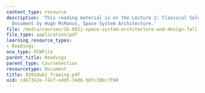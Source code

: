 ```yaml
---
content_type: resource
description: 'This reading material is on the Lecture 2: Classical Solutions Framing
  Document by Hugh McManus, Space System Architecture.'
file: /media/courses/16-892j-space-system-architecture-and-design-fall-2004/c4673e2e742fedd534d650fc39bc7f60_02010wk2_framing.pdf
file_type: application/pdf
learning_resource_types:
- Readings
ocw_type: OCWFile
parent_title: Readings
parent_type: CourseSection
resourcetype: Document
title: 02010wk2_framing.pdf
uid: c4673e2e-742f-edd5-34d6-50fc39bc7f60
---
```

